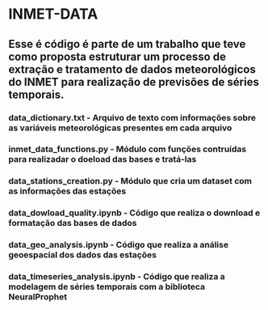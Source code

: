 # INMET-DATA

## Esse é código é parte de um trabalho que teve como proposta estruturar um processo de extração e tratamento de dados meteorológicos do INMET para realização de previsões de séries temporais.

### data_dictionary.txt - Arquivo de texto com informações sobre as variáveis meteorológicas presentes em cada arquivo
### inmet_data_functions.py - Módulo com funções contruídas para realizadar o doeload das bases e tratá-las
### data_stations_creation.py - Módulo que cria um dataset com as informações das estações
### data_dowload_quality.ipynb - Código que realiza o download e formatação das bases de dados
### data_geo_analysis.ipynb - Código que realiza a análise geoespacial dos dados das estações
### data_timeseries_analysis.ipynb - Código que realiza a modelagem de séries temporais com a biblioteca NeuralProphet
